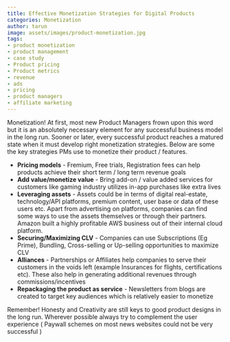```yaml
---
title: Effective Monetization Strategies for Digital Products
categories: Monetization
author: tarun
image: assets/images/product-monetization.jpg
tags:
- product monetization
- product management
- case study
- Product pricing
- Product metrics
- revenue
- ads
- pricing
- product managers
- affiliate marketing
---
```


Monetization! At first, most new Product Managers frown upon this word but it is an absolutely necessary element for any successful business model in the long run. Sooner or later, every successful product reaches a matured state when it must develop right monetization strategies. Below are some the key strategies PMs use to monetize their product / features. 


* **Pricing models** - Fremium, Free trials, Registration fees can help products achieve their short term / long term revenue goals
* **Add value/monetize value** - Bring add-on / value added services for customers like gaming industry utilizes in-app purchases like extra lives
* **Leveraging assets** - Assets could be in terms of digital real-estate, technology/API platforms, premium content, user base or data of these users etc. Apart from advertising on platforms, companies can find some ways to use the assets themselves or through their partners. Amazon built a highly profitable AWS business out of their internal cloud platform.
* **Securing/Maximizing CLV** - Companies can use Subscriptions (Eg Prime), Bundling, Cross-selling or Up-selling opportunities to maximize CLV
* **Alliances** - Partnerships or Affiliates help companies to serve their customers in the voids left (example Insurances for flights, certifications etc). These also help in generating additional revenues through commissions/incentives
* **Repackaging the product as service** - Newsletters from blogs are created to target key audiences which is relatively easier to monetize

Remember! Honesty and Creativity are still keys to good product designs in the long run. Wherever possible always try to complement the user experience ( Paywall schemes on most news websites could not be very successful )